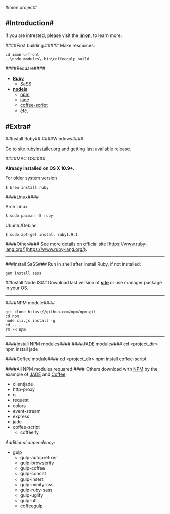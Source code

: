 #imon project#


#Introduction#
---

If you are intrested, please visit the [**imon**](http://imon.ru/about), to learn more.


####First building.#####
Make resources:

	cd imonru-front
	..\node_modules\.bin\coffeegulp build

####Requare####
* [**Ruby**](#install_ruby)
	* [SaSS](#install_saas)
* [**nodejs**](#install_nodejs)
	* [npm](#insltall_npm)
	* [jade](#install_jade)
	* [coffee-script](#install_coffee)
	* [etc.](#ETC)


#Extra#
---
<a name="install_ruby"></a>
##Install Ruby##
####Windows####

Go to site [rubyinstaller.org](http://rubyinstaller.org/downloads/) and getting last available release.

####MAC OS####

**Already installed on OS X 10.9+.**

For older system version

	$ brew install ruby

####Linux####

Arch Linux

	$ sudo pacman -S ruby

Ubuntu/Debian

	$ sudo apt-get install ruby1.9.1

####Other####
See more details on official site [https://www.ruby-lang.org/](https://www.ruby-lang.org/).

---

<a name="install_saas"></a>
###Install SaSS###
Run in shell after install Ruby, if not installed:

	gem install sass


<a name="install_nodejs"></a>
##Install NodeJS##
Download last version of [**site**](http://nodejs.org/) or use manager package in your OS.

---
<a name="insltall_npm"></a>
####NPM module####

	git clone https://github.com/npm/npm.git
	cd npm
	node cli.js install -g
	cd ..
	rm -R npm


---
####Install NPM modules####
<a name="install_jade"></a>
####JADE module####
	cd <project_dir>
	npm install jade

<a name="install_coffee"></a>
####Coffee module####
	cd <project_dir>
	npm install coffee-script

<a name="ETC"></a>
####All NPM modules requared:####
Others download with [NPM](#insltall_npm) by the example of [JADE](#install_jade) and [Coffee](#install_coffee).

* clientjade
* http-proxy
* q
* request
* colors
* event-stream
* express
* jade
* coffee-script
	* coffeeify

*Additional dependency:*

* gulp
	* gulp-autoprefixer
	* gulp-browserify
	* gulp-coffee
	* gulp-concat
	* gulp-insert
	* gulp-minify-css
	* gulp-ruby-sass
	* gulp-uglify
	* gulp-util
	* coffeegulp
